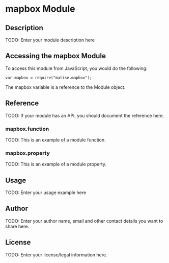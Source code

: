 # mapbox Module

## Description

TODO: Enter your module description here

## Accessing the mapbox Module

To access this module from JavaScript, you would do the following:

    var mapbox = require("matise.mapbox");

The mapbox variable is a reference to the Module object.

## Reference

TODO: If your module has an API, you should document
the reference here.

### mapbox.function

TODO: This is an example of a module function.

### mapbox.property

TODO: This is an example of a module property.

## Usage

TODO: Enter your usage example here

## Author

TODO: Enter your author name, email and other contact
details you want to share here.

## License

TODO: Enter your license/legal information here.
